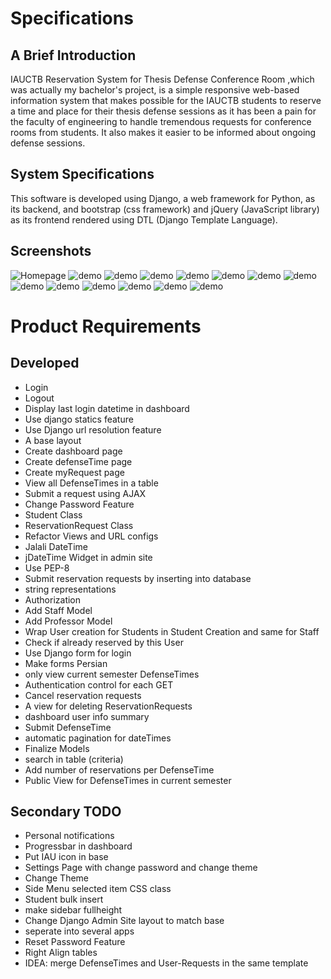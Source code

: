 # Specifications
## A Brief Introduction
IAUCTB Reservation System for Thesis Defense Conference Room ,which was actually my bachelor's project, is a simple responsive web-based information system that makes possible for the IAUCTB students to reserve a time and place for their thesis defense sessions as it has been a pain for the faculty of engineering to handle tremendous requests for conference rooms from students. It also makes it easier to be informed about ongoing defense sessions.
## System Specifications
This software is developed using Django, a web framework for Python, as its backend, and bootstrap (css framework) and jQuery (JavaScript library) as its frontend rendered using DTL (Django Template Language).

## Screenshots
![Homepage](https://raw.githubusercontent.com/ashkantaravati/TDRRS/master/docs/screenshots/01.png)
![demo](https://raw.githubusercontent.com/ashkantaravati/TDRRS/master/docs/screenshots/02.png)
![demo](https://raw.githubusercontent.com/ashkantaravati/TDRRS/master/docs/screenshots/03.png)
![demo](https://raw.githubusercontent.com/ashkantaravati/TDRRS/master/docs/screenshots/04.png)
![demo](https://raw.githubusercontent.com/ashkantaravati/TDRRS/master/docs/screenshots/05.png)
![demo](https://raw.githubusercontent.com/ashkantaravati/TDRRS/master/docs/screenshots/06.png)
![demo](https://raw.githubusercontent.com/ashkantaravati/TDRRS/master/docs/screenshots/07.png)
![demo](https://raw.githubusercontent.com/ashkantaravati/TDRRS/master/docs/screenshots/08.png)
![demo](https://raw.githubusercontent.com/ashkantaravati/TDRRS/master/docs/screenshots/09.png)
![demo](https://raw.githubusercontent.com/ashkantaravati/TDRRS/master/docs/screenshots/10.png)
![demo](https://raw.githubusercontent.com/ashkantaravati/TDRRS/master/docs/screenshots/11.png)
![demo](https://raw.githubusercontent.com/ashkantaravati/TDRRS/master/docs/screenshots/12.png)
![demo](https://raw.githubusercontent.com/ashkantaravati/TDRRS/master/docs/screenshots/13.png)
![demo](https://raw.githubusercontent.com/ashkantaravati/TDRRS/master/docs/screenshots/14.png)




# Product Requirements
## Developed
* Login
* Logout
* Display last login datetime in dashboard
* Use django statics feature
* Use Django url resolution feature
* A base layout
* Create dashboard page
* Create defenseTime page
* Create myRequest page
* View all DefenseTimes in a table
* Submit a request using AJAX
* Change Password Feature
* Student Class
* ReservationRequest Class
* Refactor Views and URL configs 
* Jalali DateTime
* jDateTime Widget in admin site
* Use PEP-8
* Submit reservation requests by inserting into database
* string representations
* Authorization
* Add Staff Model
* Add Professor Model
* Wrap User creation for Students in Student Creation and same for Staff
* Check if already reserved by this User
* Use Django form for login
* Make forms Persian
* only view current semester DefenseTimes
* Authentication control for each GET
* Cancel reservation requests
* A view for deleting ReservationRequests
* dashboard user info summary
* Submit DefenseTime
* automatic pagination for dateTimes
* Finalize Models
* search in table (criteria)
* Add number of reservations per DefenseTime
* Public View for DefenseTimes in current semester

## Secondary TODO
* Personal notifications
* Progressbar in dashboard
* Put IAU icon in base
* Settings Page with change password and change theme
* Change Theme
* Side Menu selected item CSS class
* Student bulk insert
* make sidebar fullheight
* Change Django Admin Site layout to match base
* seperate into several apps
* Reset Password Feature
* Right Align tables
* IDEA: merge DefenseTimes and User-Requests in the same template